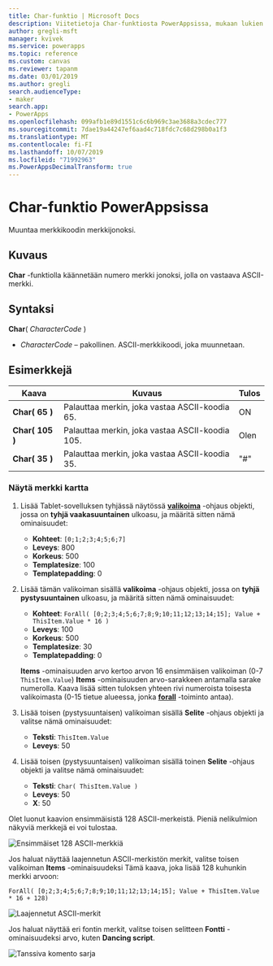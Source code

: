 ```yaml
---
title: Char-funktio | Microsoft Docs
description: Viitetietoja Char-funktiosta PowerAppsissa, mukaan lukien syntaksi ja esimerkkejä
author: gregli-msft
manager: kvivek
ms.service: powerapps
ms.topic: reference
ms.custom: canvas
ms.reviewer: tapanm
ms.date: 03/01/2019
ms.author: gregli
search.audienceType:
- maker
search.app:
- PowerApps
ms.openlocfilehash: 099afb1e89d1551c6c6b969c3ae3688a3cdec777
ms.sourcegitcommit: 7dae19a44247ef6aad4c718fdc7c68d298b0a1f3
ms.translationtype: MT
ms.contentlocale: fi-FI
ms.lasthandoff: 10/07/2019
ms.locfileid: "71992963"
ms.PowerAppsDecimalTransform: true
---
```

# <a name="char-function-in-powerapps"></a>Char-funktio PowerAppsissa

Muuntaa merkkikoodin merkkijonoksi.

## <a name="description"></a>Kuvaus

**Char** -funktiolla käännetään numero merkki jonoksi, jolla on vastaava ASCII-merkki.

## <a name="syntax"></a>Syntaksi

**Char**( *CharacterCode* )

- *CharacterCode* – pakollinen. ASCII-merkkikoodi, joka muunnetaan.

## <a name="examples"></a>Esimerkkejä

| Kaava | Kuvaus | Tulos |
| --- | --- | --- |
| **Char( 65 )** |Palauttaa merkin, joka vastaa ASCII-koodia 65. |ON |
| **Char( 105 )** |Palauttaa merkin, joka vastaa ASCII-koodia 105. |Olen |
| **Char( 35 )** |Palauttaa merkin, joka vastaa ASCII-koodia 35. |"#" |

### <a name="display-a-character-map"></a>Näytä merkki kartta

1. Lisää Tablet-sovelluksen tyhjässä näytössä [**valikoima**](../controls/control-gallery.md) -ohjaus objekti, jossa on **tyhjä vaakasuuntainen** ulkoasu, ja määritä sitten nämä ominaisuudet:

    - **Kohteet**: `[0;1;2;3;4;5;6;7]`
    - **Leveys**: 800
    - **Korkeus**: 500
    - **Templatesize**: 100
    - **Templatepadding**: 0

1. Lisää tämän valikoiman sisällä **valikoima** -ohjaus objekti, jossa on **tyhjä pystysuuntainen** ulkoasu, ja määritä sitten nämä ominaisuudet:

    - **Kohteet**: `ForAll( [0;2;3;4;5;6;7;8;9;10;11;12;13;14;15]; Value + ThisItem.Value * 16 )`
    - **Leveys**: 100
    - **Korkeus**: 500
    - **Templatesize**: 30
    - **Templatepadding**: 0

    **Items** -ominaisuuden arvo kertoo arvon 16 ensimmäisen valikoiman (0-7 `ThisItem.Value`) **Items** -ominaisuuden arvo-sarakkeen antamalla sarake numerolla. Kaava lisää sitten tuloksen yhteen rivi numeroista toisesta valikoimasta (0-15 tietue alueessa, jonka [**forall**](function-forall.md) -toiminto antaa).

1. Lisää toisen (pystysuuntaisen) valikoiman sisällä **Selite** -ohjaus objekti ja valitse nämä ominaisuudet:

    - **Teksti**: `ThisItem.Value`
    - **Leveys**: 50

1. Lisää toisen (pystysuuntaisen) valikoiman sisällä toinen **Selite** -ohjaus objekti ja valitse nämä ominaisuudet:

    - **Teksti**: `Char( ThisItem.Value )`
    - **Leveys**: 50
    - **X**: 50

Olet luonut kaavion ensimmäisistä 128 ASCII-merkeistä. Pieniä nelikulmion näkyviä merkkejä ei voi tulostaa.

![Ensimmäiset 128 ASCII-merkkiä](media/function-char/chart-lower.png)

Jos haluat näyttää laajennetun ASCII-merkistön merkit, valitse toisen valikoiman **Items** -ominaisuudeksi Tämä kaava, joka lisää 128 kuhunkin merkki arvoon:

`ForAll( [0;2;3;4;5;6;7;8;9;10;11;12;13;14;15]; Value + ThisItem.Value * 16 + 128)`

![Laajennetut ASCII-merkit](media/function-char/chart-higher.png)

Jos haluat näyttää eri fontin merkit, valitse toisen selitteen **Fontti** -ominaisuudeksi arvo, kuten **Dancing script**.

![Tanssiva komento sarja](media/function-char/chart-higher-dancing-script.png)
